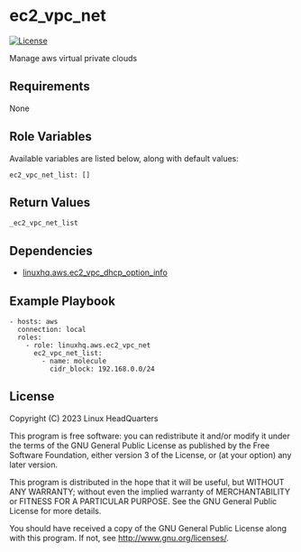 # ec2\_vpc\_net

[![License](https://img.shields.io/badge/license-GPLv3-lightgreen)](https://www.gnu.org/licenses/gpl-3.0.en.html#license-text)

Manage aws virtual private clouds

## Requirements

None

## Role Variables

Available variables are listed below, along with default values:

    ec2_vpc_net_list: []

## Return Values

    _ec2_vpc_net_list

## Dependencies

* [linuxhq.aws.ec2\_vpc\_dhcp\_option\_info](https://github.com/linuxhq/ansible-collection-aws/tree/main/roles/ec2_vpc_dhcp_option_info)

## Example Playbook

    - hosts: aws
      connection: local
      roles:
        - role: linuxhq.aws.ec2_vpc_net
          ec2_vpc_net_list:
            - name: molecule
              cidr_block: 192.168.0.0/24

## License

Copyright (C) 2023 Linux HeadQuarters

This program is free software: you can redistribute it and/or modify
it under the terms of the GNU General Public License as published by
the Free Software Foundation, either version 3 of the License, or
(at your option) any later version.

This program is distributed in the hope that it will be useful,
but WITHOUT ANY WARRANTY; without even the implied warranty of
MERCHANTABILITY or FITNESS FOR A PARTICULAR PURPOSE. See the
GNU General Public License for more details.

You should have received a copy of the GNU General Public License
along with this program. If not, see <http://www.gnu.org/licenses/>.
